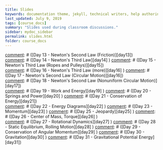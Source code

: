 ```yaml
---
title: Slides
keywords: documentation theme, jekyll, technical writers, help authoring tools, hat replacements
last_updated: July 9, 2019
tags: [course_docs]
summary: "Slides used during classroom discussions."
sidebar: mydoc_sidebar
permalink: slides.html
folder: course_docs
---
```



[comment]: # ([Day 1 - Class Intro/Motion][day1]  )
[comment]: # ([Day 2 - Position/Velocity/Acceleration][day2])  
[comment]: # ([Day 3 - Units/ Significant Figures][day3]  )
[comment]: # ([Day 4 - Calculus of Motion][day4]  )
[comment]: # ([Day 5 - Kinematics][day5]  )
[comment]: # ([Day 6 - Ramps][day6]  )
[comment]: # ([Day 7 - Vectors][day7] ) 
[comment]: # ([Day 8 - 2DKinematics][day8])  
[comment]: # ([Day 9 - Uniform Circular Motion][day9])  
[comment]: # ([Day 10 - Nonuniform Circular Motion][day10])  
[comment]: # ([Day 11 - Newton's Laws][day11]  )
[comment]: # ([Day 12 - Newton's Second Law][day12])  
[comment]: # ([Day 13 - Newton's Second Law (Friction)][day13])  
[comment]: # ([Day 14 - Newton's Third Law][day14]  )
[comment]: # ([Day 15 - Newton's Third Law (Ropes and Pulleys)][day15])  
[comment]: # ([Day 16 - Newton's Third Law (more)][day16]  )
[comment]: # ([Day 17 - Newton's Second Law (Circular Motion)][day16])  
[comment]: # ([Day 18 - Newton's Second Law (Nonuniform Circular Motion)][day17])  
[comment]: # ([Day 19 - Work and Energy][day19]    )
[comment]: # ([Day 20 - Springs and Power][day20]   ) 
[comment]: # ([Day 21 - Conservation of Energy][day21])    
[comment]: # ([Day 22 - Energy Diagrams][day22]    )
[comment]: # ([Day 23 - Momentum][day23]    )
[comment]: # ([Day 25 - Jeopardy][day25]    )
[comment]: # ([Day 26 - Center of Mass, Torque][day26] )   
[comment]: # ([Day 27 - Rotational Dynamics][day27]    )
[comment]: # ([Day 28 - Static Equilibrium, Rolling Motion][day28]    )
[comment]: # ([Day 29 - Conservation of Angular Momentum][day29]    )
[comment]: # ([Day 30 - Gravitation][day30]    )
[comment]: # ([Day 31 - Gravitational Potential Energy][day31])    

[comment]: # ([day1]: ../course_docs/slides/Day01IntroToMotion.pdf)
[comment]: # ([day2]: ../course_docs/slides/D2-Position_Velocity_Acceleration_MDs.pdf)
[comment]: # ([day3]: ../course_docs/slides/Day3-Units-SigFigs.pdf)
[comment]: # ([day4]: ../course_docs/slides/D4-Calc_of_Motion.pdf)
[comment]: # ([day5]: ../course_docs/slides/D5-Kinematics.pdf)
[comment]: # ([day6]: ../course_docs/slides/D6-Ramps.pdf)
[comment]: # ([day7]: ../course_docs/slides/D7-Vectors.pdf)
[comment]: # ([day8]: ../course_docs/slides/D8-2DKinematics.pdf)
[comment]: # ([day9]: ../course_docs/slides/D9-Uniform_Circular_Motion.pdf)
[comment]: # ([day10]: ../course_docs/slides/D10-Nonuniform_Circular_Motion.pdf)
[comment]: # ([day11]: ../course_docs/slides/D11-Newtons_Laws.pdf)
[comment]: # ([day12]: ../course_docs/slides/D12-Newtons_Second_Law.pdf)
[comment]: # ([day13]: ../course_docs/slides/D13-N2_with_Friction.pdf)
[comment]: # ([day14]: ../course_docs/slides/D14-Newtons_Third.pdf)
[comment]: # ([day15]: ../course_docs/slides/D15-Newtons_Third_Ropes_Pulleys.pdf)
[comment]: # ([day16]: ../course_docs/slides/D16-More_Newtons_Third.pdf)
[comment]: # ([day17]: ../course_docs/slides/D17-Newt_2_Circular.pdf)
[comment]: # ([day18]: ../course_docs/slides/D18-N2_NonUniform_Circular.pdf)
[comment]: # ([day19]: ../course_docs/slides/D19-Work_Energy.pdf)
[comment]: # ([day20]: ../course_docs/slides/D20-Spring_Power.pdf)
[comment]: # ([day21]: ../course_docs/slides/D21-Cons_of_Energy.pdf)
[comment]: # ([day22]: ../course_docs/slides/D22-Energy_Diagrams.pdf)
[comment]: # ([day23]: ../course_docs/slides/D23-Momentum.pdf)
[comment]: # ([day25]: ../course_docs/slides/D25-Jeopardy.pdf)
[comment]: # ([day26]: ../course_docs/slides/D26-Torque-COM.pdf)
[comment]: # ([day27]: ../course_docs/slides/D27-Torque_Dynamics.pdf)
[comment]: # ([day28]: ../course_docs/slides/D28-Equilibrium-Rolling.pdf)
[comment]: # ([day29]: ../course_docs/slides/D29-Ang_Mom.pdf)
[comment]: # ([day30]: ../course_docs/slides/D30-Gravity.pdf)
[comment]: # ([day31]: ../course_docs/slides/D31-Grav_Pot_Energy.pdf)




